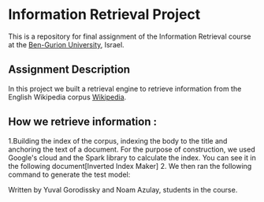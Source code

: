 # Information Retrieval Project
This is a repository for final assignment of the Information Retrieval course at the [Ben-Gurion University](https://in.bgu.ac.il/), Israel.

## Assignment Description
In this project we built a retrieval engine to retrieve information from the English Wikipedia corpus [Wikipedia](https://www.wikipedia.org/).

## How we retrieve information :
1.Building the index of the corpus, indexing the body to the title and anchoring the text of a document. For the purpose of construction, we used Google's cloud and the Spark library to calculate the index. You can see it in the following document[Inverted Index Maker]
2. We then ran the following command to generate the test model:

Written by Yuval Gorodissky and Noam Azulay, students in the course.

